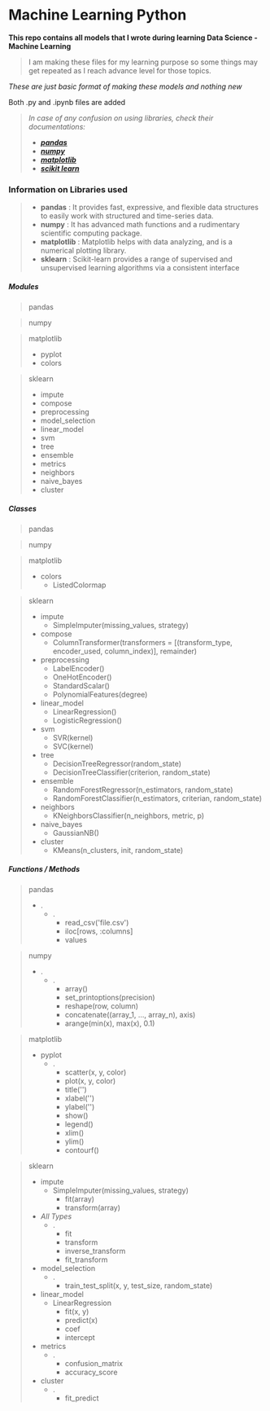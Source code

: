 # Machine Learning Python

**This repo contains all models that I wrote during learning Data Science - Machine Learning**

> I am making these files for my learning purpose so some things may get repeated as I reach advance level for those topics.

*These are just basic format of making these models and nothing new*

Both .py and .ipynb files are added

> *In case of any confusion on using libraries, check their documentations:*
> - [***pandas***](https://pandas.pydata.org/docs/reference/index.html)
> - [***numpy***](https://numpy.org/doc/)
> - [***matplotlib***](https://matplotlib.org/contents.html)
> - [***scikit learn***](https://scikit-learn.org/stable/modules/classes.html)


### Information on Libraries used

> - **pandas** 		: It provides fast, expressive, and flexible data structures to easily work with structured and time-series data.
> - **numpy** 		: It has advanced math functions and a rudimentary scientific computing package.
> - **matplotlib** 	: Matplotlib helps with data analyzing, and is a numerical plotting library.
> - **sklearn** 	: Scikit-learn provides a range of supervised and unsupervised learning algorithms via a consistent interface

##### Modules

>pandas

>numpy

>matplotlib
>	- pyplot
>	- colors

>sklearn
>	- impute
>	- compose
>	- preprocessing
>	- model_selection
>	- linear_model
>	- svm
>	- tree
>	- ensemble
>	- metrics
>	- neighbors
>	- naive_bayes
>	- cluster

##### Classes

>pandas

>numpy

>matplotlib
>	- colors
>		- ListedColormap

>sklearn
>	- impute
>		- SimpleImputer(missing_values, strategy)
>	- compose
>		- ColumnTransformer(transformers = [(transform_type, encoder_used, column_index)], remainder)
>	- preprocessing
>		- LabelEncoder()
>		- OneHotEncoder()
>		- StandardScalar()
>		- PolynomialFeatures(degree)
>	- linear_model
>		- LinearRegression()
>		- LogisticRegression()
>	- svm
>		- SVR(kernel)
>		- SVC(kernel)
>	- tree
>		- DecisionTreeRegressor(random_state)
>		- DecisionTreeClassifier(criterion, random_state)
>	- ensemble
>		- RandomForestRegressor(n_estimators, random_state)
>		- RandomForestClassifier(n_estimators, criterian, random_state)
>	- neighbors
>		- KNeighborsClassifier(n_neighbors, metric, p)
>	- naive_bayes
>		- GaussianNB()
>	- cluster
>		- KMeans(n_clusters, init, random_state)

##### Functions / Methods

>pandas
>	- . 
>		- .
>			- read_csv('file.csv')
>			- iloc[rows, :columns]
>			- values

>numpy
>	- .
>		- .
>			- array()
>			- set_printoptions(precision)
>			- reshape(row, column)
>			- concatenate((array_1, ..., array_n), axis)
>			- arange(min(x), max(x), 0.1)

>matplotlib
>	- pyplot
>		- .
>			- scatter(x, y, color)
>			- plot(x, y, color)
>			- title('')
>			- xlabel('')
>			- ylabel('')
>			- show()
>			- legend()
>			- xlim()
>			- ylim()
>			- contourf()

>sklearn
>	- impute
>		- SimpleImputer(missing_values, strategy)
>			- fit(array)
>			- transform(array)
>	- *All Types*
>		- .
>			- fit
>			- transform
>			- inverse_transform
>			- fit_transform
>	- model_selection
>		- .
>			- train_test_split(x, y, test_size, random_state)
>	- linear_model
>		- LinearRegression
>			- fit(x, y)
>			- predict(x)
>			- coef
>			- intercept
>	- metrics
>		- .
>			- confusion_matrix
>			- accuracy_score
>	- cluster
>		- .
>			- fit_predict